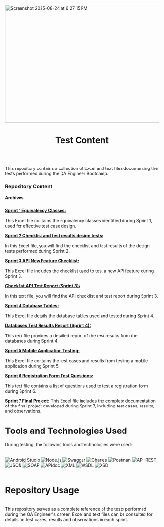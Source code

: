 
<img width="845" height="385" alt="Screenshot 2025-08-24 at 6 27 15 PM" src="https://github.com/user-attachments/assets/bfc0922c-2eb6-4a66-b286-581d4abb1aa8" />

<h1 align="center"> Test Content </h1>
<br>
<br>

This repository contains a collection of Excel and text files documenting the tests performed during the QA Engineer Bootcamp.
<br>

### **Repository Content**<br>

#### **Archives**

##### 

<ins>**Sprint 1 Equivalency Classes:**</ins> 
<br><br>This Excel file contains the equivalency classes identified during Sprint 1, used for effective test case design.

<ins>**Sprint 2 Checklist and test results design tests:**</ins> 
<br><br>In this Excel file, you will find the checklist and test results of the design tests performed during Sprint 2.

<ins>**Sprint 3 API New Feature Checklist:**</ins>
<br><br>This Excel file includes the checklist used to test a new API feature during Sprint 3.

<ins>**Checklist API Test Report (Sprint 3):**</ins>
<br><br>In this text file, you will find the API checklist and test report during Sprint 3.

<ins>**Sprint 4 Database Tables:**</ins>
<br><br>This Excel file details the database tables used and tested during Sprint 4.

<ins>**Databases Test Results Report (Sprint 4):**</ins>
<br><br>This text file provides a detailed report of the test results from the databases during Sprint 4.

<ins>**Sprint 5 Mobile Application Testing:**</ins>
<br><br>This Excel file contains the test cases and results from testing a mobile application during Sprint 5.

<ins>**Sprint 6 Registration Form Test Questions:**</ins>
<br><br>This text file contains a list of questions used to test a registration form during Sprint 6.

<ins>**Sprint 7 Final Project:**</ins>
This Excel file includes the complete documentation of the final project developed during Sprint 7, including test cases, results, and observations.

# **Tools and Technologies Used**

During testing, the following tools and technologies were used:
<br>
<br>
<br>
![Android Studio](https://img.shields.io/badge/Android%20Studio-3DDC84?style=for-the-badge&logo=android-studio&logoColor=white)
![Node.js](https://img.shields.io/badge/Node.js-43853D?style=for-the-badge&logo=node.js&logoColor=white)
![Swagger](https://img.shields.io/badge/Swagger-85EA2D?style=for-the-badge&logo=swagger&logoColor=black)
![Charles](https://img.shields.io/badge/Charles-000000?style=for-the-badge&logo=charles&logoColor=white)
![Postman](https://img.shields.io/badge/Postman-FF6C37?style=for-the-badge&logo=postman&logoColor=white)
![API-REST](https://img.shields.io/badge/API-REST-009688?style=for-the-badge&logoColor=white)
![JSON](https://img.shields.io/badge/JSON-000000?style=for-the-badge&logo=json&logoColor=white)
![SOAP](https://img.shields.io/badge/SOAP-FFCA28?style=for-the-badge&logoColor=black)
![APIdoc](https://img.shields.io/badge/APIdoc-E8E8E8?style=for-the-badge&logoColor=black)
![XML](https://img.shields.io/badge/XML-F68212?style=for-the-badge&logo=xml&logoColor=white)
![WSDL](https://img.shields.io/badge/WSDL-0769AD?style=for-the-badge&logoColor=white)
![XSD](https://img.shields.io/badge/XSD-0077B5?style=for-the-badge&logoColor=white)
<br>
<br>
# **Repository Usage**
<br>
This repository serves as a complete reference of the tests performed during the QA Engineer's career. Excel and text files can be consulted for details on test cases, results and observations in each sprint.
<br>
<br>


